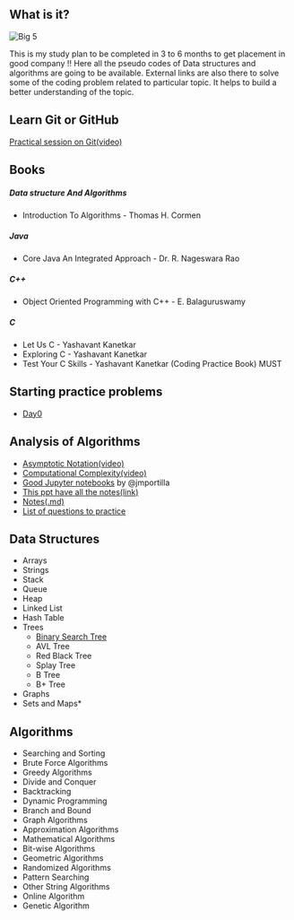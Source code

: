 ## What is it?
![Big 5](https://github.com/perceptron00/DSA-PseudoCodes/blob/master/Images/Big5.jpg)

This is my study plan to be completed in 3 to 6 months to get placement in good company !!
Here all the pseudo codes of Data structures and algorithms are going to be available. External links are also there to solve some of the coding problem related to particular topic. It helps to build a better understanding of the topic.



## Learn Git or GitHub
[Practical session on Git(video)](https://www.youtube.com/watch?v=MJUJ4wbFm_A)

## Books
 ##### Data structure And Algorithms
- Introduction To Algorithms - Thomas H. Cormen
 ##### Java
- Core Java An Integrated Approach - Dr. R. Nageswara Rao
 ##### C++
- Object Oriented Programming with C++ - E. Balaguruswamy
 ##### C
- Let Us C - Yashavant Kanetkar
- Exploring C - Yashavant Kanetkar
- Test Your C Skills - Yashavant Kanetkar (Coding Practice Book) MUST

## Starting practice problems
  - [Day0]()
## Analysis of Algorithms
 - [Asymptotic Notation(video)](https://www.youtube.com/watch?v=iOq5kSKqeR4&t=10s)
 - [Computational Complexity(video)](https://www.youtube.com/watch?v=IM9sHGlYV5A&list=PL6nL4szcweJinUXs7Lq9M_cPNK27Uo7xT&index=2)
 - [Good Jupyter notebooks](http://nbviewer.jupyter.org/github/jmportilla/Python-for-Algorithms--Data-Structures--and-Interviews/tree/master/Algorithm%20Analysis%20and%20Big%20O/) by @jmportilla
 - [This ppt have all the notes(link)](https://docs.google.com/viewer?a=v&pid=sites&srcid=dGhhcGFyLmVkdXxkYXRhLXN0cnVjdHVyZXMtYWxnb3JpdGhtc3xneDo2ZDgxMDgwZmZmYzZlNWU)
 - [Notes(.md)](https://github.com/perceptron00/DSA-PseudoCodes/blob/master/Notes/AlgorithmAnalysis.md#time-space-tradeoff)
 - [List of questions to practice](https://github.com/perceptron00/Data-Structure-and-Algorithms-Learning-Path/blob/master/PracticeProblems/Analysis%20Of%20Algorithms.md)

## Data Structures
- Arrays
- Strings
- Stack
- Queue
- Heap
- Linked List
- Hash Table
- Trees
  - [Binary Search Tree](https://github.com/perceptron00/DSA-PseudoCodes/blob/master/Notes/BST.md)
  - AVL Tree
  - Red Black Tree
  - Splay Tree
  - B Tree
  - B+ Tree
- Graphs
- Sets and Maps*

## Algorithms
- Searching and Sorting
- Brute Force Algorithms
- Greedy Algorithms
- Divide and Conquer
- Backtracking
- Dynamic Programming
- Branch and Bound
- Graph Algorithms
- Approximation Algorithms
- Mathematical Algorithms
- Bit-wise Algorithms
- Geometric Algorithms
- Randomized Algorithms
- Pattern Searching
- Other String Algorithms
- Online Algorithm
- Genetic Algorithm
